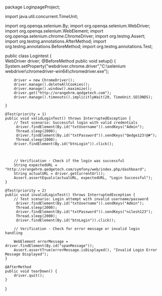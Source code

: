 package LoginpageProject;

import java.util.concurrent.TimeUnit;

import org.openqa.selenium.By;
import org.openqa.selenium.WebDriver;
import org.openqa.selenium.WebElement;
import org.openqa.selenium.chrome.ChromeDriver;
import org.testng.Assert;
import org.testng.annotations.AfterMethod;
import org.testng.annotations.BeforeMethod;
import org.testng.annotations.Test;

public class Logintest 
{	
	WebDriver driver;
    @BeforeMethod
    public void setup() {
		System.setProperty("webdriver.chrome.driver","C:\\selenium webdriver\\chromedriver-win64\\chromedriver.exe");

        driver = new ChromeDriver();
        driver.manage().deleteAllCookies();
        driver.manage().window().maximize();
        driver.get("http://orangehrm.qedgetech.com");
        driver.manage().timeouts().implicitlyWait(20, TimeUnit.SECONDS);
        
    }

    @Test(priority = 1)
    public void validLoginTest() throws InterruptedException {
        // Test scenario: Successful login with valid credentials
         driver.findElement(By.id("txtUsername")).sendKeys("Admin");
         Thread.sleep(2000);
         driver.findElement(By.id("txtPassword")).sendKeys("Qedge123!@#");
         Thread.sleep(2000);
        driver.findElement(By.id("btnLogin")).click();

        

        // Verification - Check if the login was successful
        String expectedURL = "http://orangehrm.qedgetech.com/symfony/web/index.php/dashboard";
        String actualURL = driver.getCurrentUrl();
        Assert.assertEquals(actualURL, expectedURL, "Login Successful");
    }

    @Test(priority = 2)
    public void invalidLoginTest() throws InterruptedException {
        // Test scenario: Login attempt with invalid username/password
    	 driver.findElement(By.id("txtUsername")).sendKeys("Admin");
    	 Thread.sleep(2000);
         driver.findElement(By.id("txtPassword")).sendKeys("nilesh123");
         Thread.sleep(2000);
         driver.findElement(By.id("btnLogin")).click();
        
        // Verification - Check for error message or invalid login handling
       
        WebElement errorMessage = driver.findElement(By.id("spanMessage"));
        Assert.assertTrue(errorMessage.isDisplayed(), "Invalid Login Error Message Displayed");
    }

    @AfterMethod
    public void tearDown() {
        driver.quit();
    }
}

